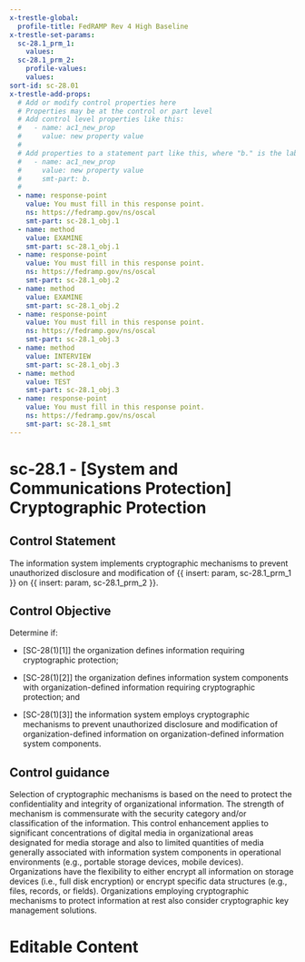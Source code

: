 ```yaml
---
x-trestle-global:
  profile-title: FedRAMP Rev 4 High Baseline
x-trestle-set-params:
  sc-28.1_prm_1:
    values:
  sc-28.1_prm_2:
    profile-values:
    values:
sort-id: sc-28.01
x-trestle-add-props:
  # Add or modify control properties here
  # Properties may be at the control or part level
  # Add control level properties like this:
  #   - name: ac1_new_prop
  #     value: new property value
  #
  # Add properties to a statement part like this, where "b." is the label of the target statement part
  #   - name: ac1_new_prop
  #     value: new property value
  #     smt-part: b.
  #
  - name: response-point
    value: You must fill in this response point.
    ns: https://fedramp.gov/ns/oscal
    smt-part: sc-28.1_obj.1
  - name: method
    value: EXAMINE
    smt-part: sc-28.1_obj.1
  - name: response-point
    value: You must fill in this response point.
    ns: https://fedramp.gov/ns/oscal
    smt-part: sc-28.1_obj.2
  - name: method
    value: EXAMINE
    smt-part: sc-28.1_obj.2
  - name: response-point
    value: You must fill in this response point.
    ns: https://fedramp.gov/ns/oscal
    smt-part: sc-28.1_obj.3
  - name: method
    value: INTERVIEW
    smt-part: sc-28.1_obj.3
  - name: method
    value: TEST
    smt-part: sc-28.1_obj.3
  - name: response-point
    value: You must fill in this response point.
    ns: https://fedramp.gov/ns/oscal
    smt-part: sc-28.1_smt
---
```


# sc-28.1 - \[System and Communications Protection\] Cryptographic Protection

## Control Statement

The information system implements cryptographic mechanisms to prevent unauthorized disclosure and modification of {{ insert: param, sc-28.1_prm_1 }} on {{ insert: param, sc-28.1_prm_2 }}.

## Control Objective

Determine if:

- \[SC-28(1)[1]\] the organization defines information requiring cryptographic protection;

- \[SC-28(1)[2]\] the organization defines information system components with organization-defined information requiring cryptographic protection; and

- \[SC-28(1)[3]\] the information system employs cryptographic mechanisms to prevent unauthorized disclosure and modification of organization-defined information on organization-defined information system components.

## Control guidance

Selection of cryptographic mechanisms is based on the need to protect the confidentiality and integrity of organizational information. The strength of mechanism is commensurate with the security category and/or classification of the information. This control enhancement applies to significant concentrations of digital media in organizational areas designated for media storage and also to limited quantities of media generally associated with information system components in operational environments (e.g., portable storage devices, mobile devices). Organizations have the flexibility to either encrypt all information on storage devices (i.e., full disk encryption) or encrypt specific data structures (e.g., files, records, or fields). Organizations employing cryptographic mechanisms to protect information at rest also consider cryptographic key management solutions.

# Editable Content

<!-- Make additions and edits below -->
<!-- The above represents the contents of the control as received by the profile, prior to additions. -->
<!-- If the profile makes additions to the control, they will appear below. -->
<!-- The above markdown may not be edited but you may edit the content below, and/or introduce new additions to be made by the profile. -->
<!-- If there is a yaml header at the top, parameter values may be edited. Use --set-parameters to incorporate the changes during assembly. -->
<!-- The content here will then replace what is in the profile for this control, after running profile-assemble. -->
<!-- The added parts in the profile for this control are below.  You may edit them and/or add new ones. -->
<!-- Each addition must have a heading either of the form ## Control my_addition_name -->
<!-- or ## Part a. (where the a. refers to one of the control statement labels.) -->
<!-- "## Control" parts are new parts added after the statement part. -->
<!-- "## Part" parts are new parts added into the top-level statement part with that label. -->
<!-- Subparts may be added with nested hash levels of the form ### My Subpart Name -->
<!-- underneath the parent ## Control or ## Part being added -->
<!-- See https://ibm.github.io/compliance-trestle/tutorials/ssp_profile_catalog_authoring/ssp_profile_catalog_authoring for guidance. -->
